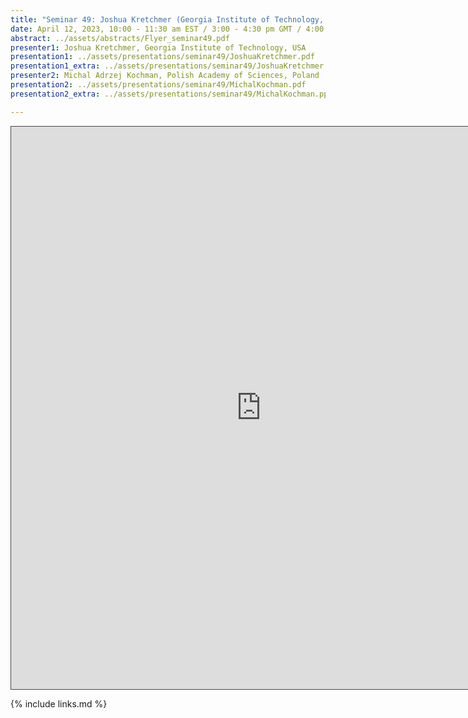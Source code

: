 ```yaml
---
title: "Seminar 49: Joshua Kretchmer (Georgia Institute of Technology, USA) and Michal Adrzej Kochman (Polish Academy of Sciences, Poland)"
date: April 12, 2023, 10:00 - 11:30 am EST / 3:00 - 4:30 pm GMT / 4:00 - 5:30 CET, Paris / 11:00 pm - 00:30 am CST Beijing
abstract: ../assets/abstracts/Flyer_seminar49.pdf
presenter1: Joshua Kretchmer, Georgia Institute of Technology, USA
presentation1: ../assets/presentations/seminar49/JoshuaKretchmer.pdf
presentation1_extra: ../assets/presentations/seminar49/JoshuaKretchmer.pptx
presenter2: Michal Adrzej Kochman, Polish Academy of Sciences, Poland
presentation2: ../assets/presentations/seminar49/MichalKochman.pdf
presentation2_extra: ../assets/presentations/seminar49/MichalKochman.pptx

---
```


<iframe src="https://ub.hosted.panopto.com/Panopto/Pages/Embed.aspx?id=e50d991c-ff51-40e4-a03d-afe2010639e6
&autoplay=false&offerviewer=true&showtitle=true&showbrand=true&captions=false&interactivity=all" height="900" width="800" 
style="border: 1px solid #464646;" allowfullscreen allow="autoplay"></iframe>


{% include links.md %}


